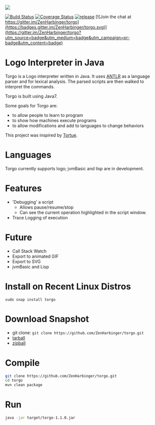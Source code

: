 ![](http://tros.org/torgo/tros-images/torgo-orange-and-green.svg)  

[![Build Status](https://travis-ci.org/ZenHarbinger/torgo.svg?branch=master)](https://travis-ci.org/ZenHarbinger/torgo)
[![Coverage Status](https://coveralls.io/repos/github/ZenHarbinger/torgo/badge.svg)](https://coveralls.io/github/ZenHarbinger/torgo)
[![release](http://github-release-version.herokuapp.com/github/ZenHarbinger/torgo/release.svg?style=flat)](https://github.com/ZenHarbinger/torgo/releases/latest)
[![Join the chat at https://gitter.im/ZenHarbinger/torgo](https://badges.gitter.im/ZenHarbinger/torgo.svg)](https://gitter.im/ZenHarbinger/torgo?utm_source=badge&utm_medium=badge&utm_campaign=pr-badge&utm_content=badge)

# Logo Interpreter in Java

Torgo is a Logo interpreter written in Java. It uses [ANTLR](http://www.antlr.org/) as a language parser and for lexical analysis. The parsed scripts are then walked to interpret the commands.

Torgo is built using Java7.

Some goals for Torgo are:

- to allow people to learn to program
- to show how machines execute programs
- to allow modifications and add to languages to change behaviors

This project was inspired by [Tortue](http://tortue.sourceforge.net/).

# Languages

Torgo currently supports logo; jvmBasic and lisp are in development.

# Features

- 'Debugging' a script
    - Allows pause/resume/stop
    - Can see the current operation highlighted in the script window.
- Trace Logging of execution

# Future

- Call Stack Watch
- Export to animated GIF
- Export to SVG
- jvmBasic and Lisp

# Install on Recent Linux Distros

`sudo snap install torgo`

# Download Snapshot

- git clone: `git clone https://github.com/ZenHarbinger/torgo.git`
- [tarball](https://github.com/ZenHarbinger/torgo/tarball/master)
- [zipball](https://github.com/ZenHarbinger/torgo/zipball/master)

# Compile

```sh
git clone https://github.com/ZenHarbinger/torgo.git
cd torgo
mvn clean package
```

# Run

```sh
java -jar target/torgo-1.1.0.jar
```
